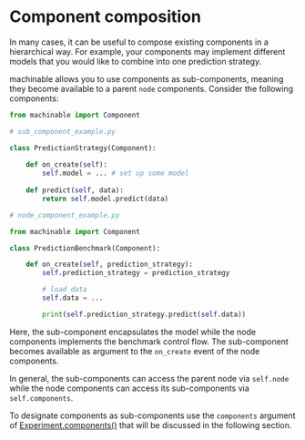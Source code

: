 # Component composition

In many cases, it can be useful to compose existing components in a hierarchical way. For example, your components may implement different models that you would like to combine into one prediction strategy.

machinable allows you to use components as sub-components, meaning they become available to a parent ``node`` components. Consider the following components:

```python
from machinable import Component

# sub_component_example.py

class PredictionStrategy(Component):
    
    def on_create(self):
        self.model = ... # set up some model
    
    def predict(self, data):
        return self.model.predict(data)

# node_component_example.py

from machinable import Component

class PredictionBenchmark(Component):

    def on_create(self, prediction_strategy):
        self.prediction_strategy = prediction_strategy

        # load data
        self.data = ...

        print(self.prediction_strategy.predict(self.data))
```

Here, the sub-component encapsulates the model while the node components implements the benchmark control flow. The sub-component becomes available as argument to the ``on_create`` event of the node components. 

In general, the sub-components can access the parent node via ``self.node`` while the node components can access its sub-components via ``self.components``.

To designate components as sub-components use the ``components`` argument of [Experiment.components()](./experiments.md) that will be discussed in the following section.